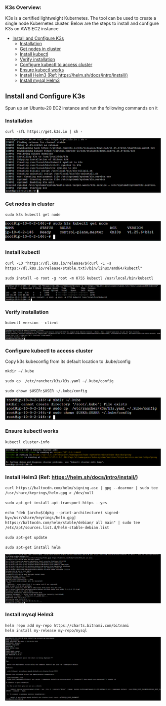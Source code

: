 ### K3s Overview: 
K3s is a certified lightweight Kubernetes. The tool can be used to create a single node Kubernetes cluster. Below are the steps to install and configure K3s on AWS EC2 instance 

- [Install and Configure K3s](#install-and-configure-k3s)
  - [Installation](#installation)
  - [Get nodes in cluster](#get-nodes-in-cluster)
  - [Install kubectl](#install-kubectl)
  - [Verify installation](#verify-installation)
  - [Configure kubectl to access cluster](#configure-kubectl-to-access-cluster)
  - [Ensure kubectl works](#ensure-kubectl-works)
  - [Install Helm3 (Ref: https://helm.sh/docs/intro/install/)](#install-helm3-ref-httpshelmshdocsintroinstall)
  - [Install mysql Helm3](#install-mysql-helm3)

## Install and Configure K3s 

Spun up an Ubuntu-20 EC2 instance and run the following commands on it 

### Installation

    curl -sfL https://get.k3s.io | sh -

  ![](Images/k8.png)

### Get nodes in cluster

    sudo k3s kubectl get node

  ![](Images/k9.png)

### Install kubectl

    curl -LO "https://dl.k8s.io/release/$(curl -L -s https://dl.k8s.io/release/stable.txt)/bin/linux/amd64/kubectl"

    sudo install -o root -g root -m 0755 kubectl /usr/local/bin/kubectl

  ![](Images/k11.png)

### Verify installation

    kubectl version --client

  ![](Images/k12.png)

### Configure kubectl to access cluster

Copy k3s kubeconfig from its default location to .kube/config

```
mkdir ~/.kube

sudo cp  /etc/rancher/k3s/k3s.yaml ~/.kube/config

sudo chown $USER:$USER ~/.kube/config
```
  ![](Images/k13.png)

### Ensure kubectl works

    kubectl cluster-info

  ![](Images/k14.png)

### Install Helm3 (Ref: https://helm.sh/docs/intro/install/)

```
curl https://baltocdn.com/helm/signing.asc | gpg --dearmor | sudo tee /usr/share/keyrings/helm.gpg > /dev/null

sudo apt-get install apt-transport-https --yes

echo "deb [arch=$(dpkg --print-architecture) signed-by=/usr/share/keyrings/helm.gpg] https://baltocdn.com/helm/stable/debian/ all main" | sudo tee /etc/apt/sources.list.d/helm-stable-debian.list

sudo apt-get update

sudo apt-get install helm

```

  ![](Images/k16.png)

### Install mysql Helm3

```
helm repo add my-repo https://charts.bitnami.com/bitnami
helm install my-release my-repo/mysql
```

  ![](Images/k17.png)
